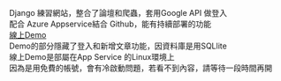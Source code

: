 Django 練習網站，整合了論壇和爬蟲，套用Google API 做登入 </br>
配合 Azure Appservice結合 Github，能有持續部署的功能</br>
[線上Demo](https://jangodemo.azurewebsites.net)</br>
Demo的部分隱藏了登入和新增文章功能，因資料庫是用SQLlite</br>
線上Demo是部屬在App Service 的Linux環境上 </br>
因為是用免費的帳號，會有冷啟動問題，若看不到內容，請等待一段時間再開
